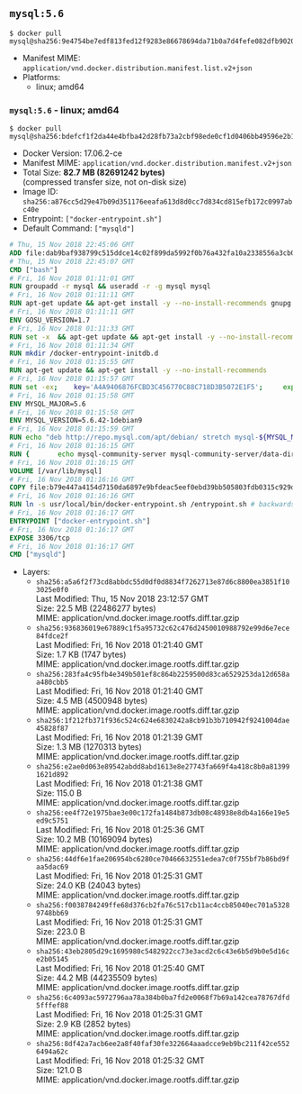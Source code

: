 ## `mysql:5.6`

```console
$ docker pull mysql@sha256:9e4754be7edf813fed12f9283e86678694da71b0a7d4fefe082dfb9020a3ac99
```

-	Manifest MIME: `application/vnd.docker.distribution.manifest.list.v2+json`
-	Platforms:
	-	linux; amd64

### `mysql:5.6` - linux; amd64

```console
$ docker pull mysql@sha256:bdefcf1f2da44e4bfba42d28fb73a2cbf98ede0cf1d0406bb49596e2b18c91a8
```

-	Docker Version: 17.06.2-ce
-	Manifest MIME: `application/vnd.docker.distribution.manifest.v2+json`
-	Total Size: **82.7 MB (82691242 bytes)**  
	(compressed transfer size, not on-disk size)
-	Image ID: `sha256:a876cc5d29e47b09d351176eeafa613d8d0cc7d834cd815efb172c0997abc40e`
-	Entrypoint: `["docker-entrypoint.sh"]`
-	Default Command: `["mysqld"]`

```dockerfile
# Thu, 15 Nov 2018 22:45:06 GMT
ADD file:dab9baf938799c515ddce14c02f899da5992f0b76a432fa10a2338556a3cb04f in / 
# Thu, 15 Nov 2018 22:45:07 GMT
CMD ["bash"]
# Fri, 16 Nov 2018 01:11:01 GMT
RUN groupadd -r mysql && useradd -r -g mysql mysql
# Fri, 16 Nov 2018 01:11:11 GMT
RUN apt-get update && apt-get install -y --no-install-recommends gnupg dirmngr && rm -rf /var/lib/apt/lists/*
# Fri, 16 Nov 2018 01:11:11 GMT
ENV GOSU_VERSION=1.7
# Fri, 16 Nov 2018 01:11:33 GMT
RUN set -x 	&& apt-get update && apt-get install -y --no-install-recommends ca-certificates wget && rm -rf /var/lib/apt/lists/* 	&& wget -O /usr/local/bin/gosu "https://github.com/tianon/gosu/releases/download/$GOSU_VERSION/gosu-$(dpkg --print-architecture)" 	&& wget -O /usr/local/bin/gosu.asc "https://github.com/tianon/gosu/releases/download/$GOSU_VERSION/gosu-$(dpkg --print-architecture).asc" 	&& export GNUPGHOME="$(mktemp -d)" 	&& gpg --batch --keyserver ha.pool.sks-keyservers.net --recv-keys B42F6819007F00F88E364FD4036A9C25BF357DD4 	&& gpg --batch --verify /usr/local/bin/gosu.asc /usr/local/bin/gosu 	&& gpgconf --kill all 	&& rm -rf "$GNUPGHOME" /usr/local/bin/gosu.asc 	&& chmod +x /usr/local/bin/gosu 	&& gosu nobody true 	&& apt-get purge -y --auto-remove ca-certificates wget
# Fri, 16 Nov 2018 01:11:34 GMT
RUN mkdir /docker-entrypoint-initdb.d
# Fri, 16 Nov 2018 01:15:55 GMT
RUN apt-get update && apt-get install -y --no-install-recommends 		pwgen 		perl 	&& rm -rf /var/lib/apt/lists/*
# Fri, 16 Nov 2018 01:15:57 GMT
RUN set -ex; 	key='A4A9406876FCBD3C456770C88C718D3B5072E1F5'; 	export GNUPGHOME="$(mktemp -d)"; 	gpg --batch --keyserver ha.pool.sks-keyservers.net --recv-keys "$key"; 	gpg --batch --export "$key" > /etc/apt/trusted.gpg.d/mysql.gpg; 	gpgconf --kill all; 	rm -rf "$GNUPGHOME"; 	apt-key list > /dev/null
# Fri, 16 Nov 2018 01:15:58 GMT
ENV MYSQL_MAJOR=5.6
# Fri, 16 Nov 2018 01:15:58 GMT
ENV MYSQL_VERSION=5.6.42-1debian9
# Fri, 16 Nov 2018 01:15:59 GMT
RUN echo "deb http://repo.mysql.com/apt/debian/ stretch mysql-${MYSQL_MAJOR}" > /etc/apt/sources.list.d/mysql.list
# Fri, 16 Nov 2018 01:16:15 GMT
RUN { 		echo mysql-community-server mysql-community-server/data-dir select ''; 		echo mysql-community-server mysql-community-server/root-pass password ''; 		echo mysql-community-server mysql-community-server/re-root-pass password ''; 		echo mysql-community-server mysql-community-server/remove-test-db select false; 	} | debconf-set-selections 	&& apt-get update && apt-get install -y mysql-server="${MYSQL_VERSION}" && rm -rf /var/lib/apt/lists/* 	&& rm -rf /var/lib/mysql && mkdir -p /var/lib/mysql /var/run/mysqld 	&& chown -R mysql:mysql /var/lib/mysql /var/run/mysqld 	&& chmod 777 /var/run/mysqld 	&& find /etc/mysql/ -name '*.cnf' -print0 		| xargs -0 grep -lZE '^(bind-address|log)' 		| xargs -rt -0 sed -Ei 's/^(bind-address|log)/#&/' 	&& echo '[mysqld]\nskip-host-cache\nskip-name-resolve' > /etc/mysql/conf.d/docker.cnf
# Fri, 16 Nov 2018 01:16:15 GMT
VOLUME [/var/lib/mysql]
# Fri, 16 Nov 2018 01:16:16 GMT
COPY file:b79e447a4154d7150da6897e9bfdeac5eef0ebd39bb505803fdb0315c929d983 in /usr/local/bin/ 
# Fri, 16 Nov 2018 01:16:16 GMT
RUN ln -s usr/local/bin/docker-entrypoint.sh /entrypoint.sh # backwards compat
# Fri, 16 Nov 2018 01:16:17 GMT
ENTRYPOINT ["docker-entrypoint.sh"]
# Fri, 16 Nov 2018 01:16:17 GMT
EXPOSE 3306/tcp
# Fri, 16 Nov 2018 01:16:17 GMT
CMD ["mysqld"]
```

-	Layers:
	-	`sha256:a5a6f2f73cd8abbdc55d0df0d8834f7262713e87d6c8800ea3851f103025e0f0`  
		Last Modified: Thu, 15 Nov 2018 23:12:57 GMT  
		Size: 22.5 MB (22486277 bytes)  
		MIME: application/vnd.docker.image.rootfs.diff.tar.gzip
	-	`sha256:936836019e67889c1f5a95732c62c476d2450010988792e99d6e7ece84fdce2f`  
		Last Modified: Fri, 16 Nov 2018 01:21:40 GMT  
		Size: 1.7 KB (1747 bytes)  
		MIME: application/vnd.docker.image.rootfs.diff.tar.gzip
	-	`sha256:283fa4c95fb4e349b501ef8c864b2259500d83ca6529253da12d658aa480cbb5`  
		Last Modified: Fri, 16 Nov 2018 01:21:40 GMT  
		Size: 4.5 MB (4500948 bytes)  
		MIME: application/vnd.docker.image.rootfs.diff.tar.gzip
	-	`sha256:1f212fb371f936c524c624e6830242a8cb91b3b710942f9241004dae45828f87`  
		Last Modified: Fri, 16 Nov 2018 01:21:39 GMT  
		Size: 1.3 MB (1270313 bytes)  
		MIME: application/vnd.docker.image.rootfs.diff.tar.gzip
	-	`sha256:e2ae0d063e89542abdd8abd1613e8e27743fa669f4a418c8b0a813991621d892`  
		Last Modified: Fri, 16 Nov 2018 01:21:38 GMT  
		Size: 115.0 B  
		MIME: application/vnd.docker.image.rootfs.diff.tar.gzip
	-	`sha256:ee4f72e1975bae3e00c172fa1484b873db08c48938e8db4a166e19e5ed9c5751`  
		Last Modified: Fri, 16 Nov 2018 01:25:36 GMT  
		Size: 10.2 MB (10169094 bytes)  
		MIME: application/vnd.docker.image.rootfs.diff.tar.gzip
	-	`sha256:44df6e1fae206954bc6280ce70466632551edea7c0f755bf7b86bd9faa5dac69`  
		Last Modified: Fri, 16 Nov 2018 01:25:31 GMT  
		Size: 24.0 KB (24043 bytes)  
		MIME: application/vnd.docker.image.rootfs.diff.tar.gzip
	-	`sha256:f0038784249ffe68d376cb2fa76c517cb11ac4ccb85040ec701a53289748bb69`  
		Last Modified: Fri, 16 Nov 2018 01:25:31 GMT  
		Size: 223.0 B  
		MIME: application/vnd.docker.image.rootfs.diff.tar.gzip
	-	`sha256:43eb2805d29c1695980c5482922cc73e3acd2c6c43e6b5d9b0e5d16ce2b05145`  
		Last Modified: Fri, 16 Nov 2018 01:25:40 GMT  
		Size: 44.2 MB (44235509 bytes)  
		MIME: application/vnd.docker.image.rootfs.diff.tar.gzip
	-	`sha256:6c4093ac5972796aa78a384b0ba7fd2e0068f7b69a142cea78767dfd5fffef88`  
		Last Modified: Fri, 16 Nov 2018 01:25:31 GMT  
		Size: 2.9 KB (2852 bytes)  
		MIME: application/vnd.docker.image.rootfs.diff.tar.gzip
	-	`sha256:8df42a7acb6ee2a8f40faf30fe322664aaadcce9eb9bc211f42ce5526494a62c`  
		Last Modified: Fri, 16 Nov 2018 01:25:32 GMT  
		Size: 121.0 B  
		MIME: application/vnd.docker.image.rootfs.diff.tar.gzip
